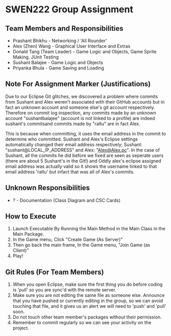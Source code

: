 # SWEN222 Group Assignment

## Team Members and Responsibilities
* Prashant Bhikhu - Networking / 'All Rounder'
* Alex (Zhen) Wang - Graphical User Interface and Extras
* Donald Tang (Team Leader) - Game Logic and Objects, Game Sprite Making, JUnit Testing
* Sushant Balajee - Game Logic and Objects
* Priyanka Bhula  - Game Saving and Loading

## Note For Assignment Marker (Justifications)
Due to our Eclipse Git glitches, we discovered a problem where commits from Sushant and Alex weren't associated with their GitHub accounts but in fact an unknown account and someone else's git account respectively. Therefore on commit log inspection, any commits made by an unknown account "sushantbalajee" (account is not linked to a profile) are indeed sushant's commitsand commits made by "raltu" are in fact Alex.

This is because when committing, it uses the email address in the commit to determine who committed. Sushant and Alex's Eclipse settings automatically changed their email address respectively; Sushant: "sushant@LOCAL_IP_ADDRESS" and Alex: "Alex@Alex.pc". In the case of Sushant, all the commits he did before we fixed are seen as seperate users (there are about 5 Sushant's in the Git!) and Oddly alex's eclipse assigned email address was actually valid so it shows the username linked to that email address 'raltu' but infact that was all of Alex's commits.

## Unknown Responsibilities
* ? - Documentation (Class Diagram and CSC Cards)

## How to Execute
1. Launch Executable By Running the Main Method in the Main Class in the Main Package.
2. In the Game menu, Click "Create Game (As Server)"
3. Then go back the main frame, In the Game menu, "Join Game (as Client)"
4. Play!

## Git Rules (For Team Members)
1. When you open Eclipse, make sure the first thing you do before coding is 'pull' so you are sync'd with the remote server.
2. Make sure you are not editing the same file as someone else. Announce that you have pushed or currently editing in the group, so we can avoid touching that file, and it gives us an alert we will need to 'push' and 'pull' soon.
3. Do not touch other team member's packages without their permission. 
4. Remember to commit regularly so we can see your activity on the project. 
